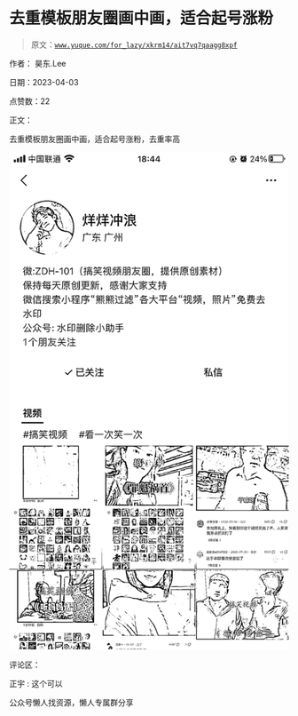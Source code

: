 # 去重模板朋友圈画中画，适合起号涨粉

> 原文：[`www.yuque.com/for_lazy/xkrm14/ait7vq7qaagg8xpf`](https://www.yuque.com/for_lazy/xkrm14/ait7vq7qaagg8xpf)



作者： 昊东.Lee



日期：2023-04-03



点赞数：22

<ne-hole id="u0e9d8c13" data-lake-id="u0e9d8c13">

正文：



去重模板朋友圈画中画，适合起号涨粉，去重率高



![](img/4f1939dd32f1f4e255276a27d3e6571f.png)

<ne-hole id="ubfa819fd" data-lake-id="ubfa819fd">

评论区：



正宇 : 这个可以

<ne-hole id="ua75ffbe6" data-lake-id="ua75ffbe6">

公众号懒人找资源，懒人专属群分享

</ne-hole></ne-hole></ne-hole>